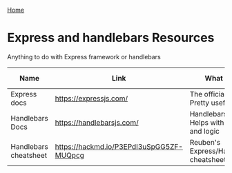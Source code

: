 [Home](../README.md)

# Express and handlebars Resources

Anything to do with Express framework or handlebars

| Name          | Link          | What is it?  | Tip from
| ------------- | ------------- | ------------ | ------------ |
| Express docs | https://expressjs.com/ | The official docs. Pretty useful | Jamie
| Handlebars Docs | https://handlebarsjs.com/ | Handlebars docs. Helps with helpers and logic | Jamie
| Handlebars cheatsheet | https://hackmd.io/P3EPdI3uSpGG5ZF-MUQpcg | Reuben's Express/Handlebars cheatsheet. | Reuben FAC17